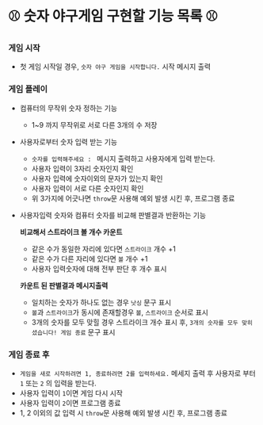 # ⚾️ 숫자 야구게임 구현할 기능 목록 ⚾️

### 게임 시작

- 첫 게임 시작일 경우, `숫자 야구 게임을 시작합니다.` 시작 메시지 출력

### 게임 플레이

- 컴퓨터의 무작위 숫자 정하는 기능

  - 1~9 까지 무작위로 서로 다른 3개의 수 저장

- 사용자로부터 숫자 입력 받는 기능

  - `숫자를 입력해주세요 : ` 메시지 출력하고 사용자에게 입력 받는다.
  - 사용자 입력이 3자리 숫자인지 확인
  - 사용자 입력에 숫자이외의 문자가 있는지 확인
  - 사용자 입력이 서로 다른 숫자인지 확인
  - 위 3가지에 어긋나면 `throw`문 사용해 예외 발생 시킨 후, 프로그램 종료

- 사용자입력 숫자와 컴퓨터 숫자를 비교해 판별결과 반환하는 기능

  **비교해서 스트라이크 볼 개수 카운트**

  - 같은 수가 동일한 자리에 있다면 `스트라이크` 개수 +1
  - 같은 수가 다른 자리에 있다면 `볼` 개수 +1
  - 사용자 입력숫자에 대해 전부 판단 후 개수 표시

  **카운트 된 판별결과 메시지출력**

  - 일치하는 숫자가 하나도 없는 경우 `낫싱` 문구 표시
  - `볼`과 `스트라이크`가 동시에 존재할경우 `볼`, `스트라이크` 순서로 표시
  - 3개의 숫자를 모두 맞힐 경우 스트라이크 개수 표시 후, `3개의 숫자를 모두 맞히셨습니다! 게임 종료` 문구 표시

### 게임 종료 후

- `게임을 새로 시작하려면 1, 종료하려면 2를 입력하세요.` 메세지 출력 후 사용자로 부터 `1` 또는 `2` 의 입력을 받는다.
- 사용자 입력이 `1`이면 게임 다시 시작
- 사용자 입력이 `2`이면 프로그램 종료
- 1, 2 이외의 값 입력 시 `throw`문 사용해 예외 발생 시킨 후, 프로그램 종료
